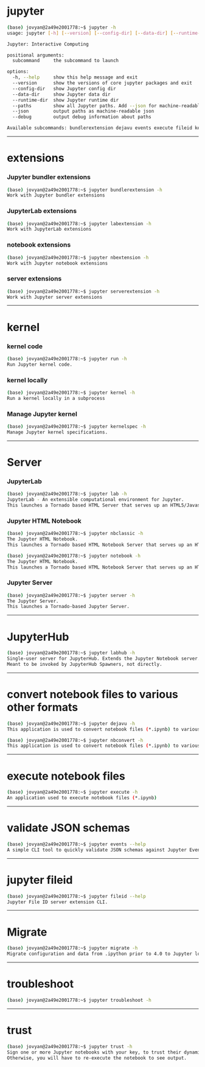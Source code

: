 # jupyter

```bash
(base) jovyan@2a49e2001778:~$ jupyter -h
usage: jupyter [-h] [--version] [--config-dir] [--data-dir] [--runtime-dir] [--paths] [--json] [--debug] [subcommand]

Jupyter: Interactive Computing

positional arguments:
  subcommand     the subcommand to launch

options:
  -h, --help     show this help message and exit
  --version      show the versions of core jupyter packages and exit
  --config-dir   show Jupyter config dir
  --data-dir     show Jupyter data dir
  --runtime-dir  show Jupyter runtime dir
  --paths        show all Jupyter paths. Add --json for machine-readable format.
  --json         output paths as machine-readable json
  --debug        output debug information about paths

Available subcommands: bundlerextension dejavu events execute fileid kernel kernelspec lab labextension labhub migrate nbclassic nbconvert nbextension notebook run server serverextension troubleshoot trust
```

--------------------------------------------------------------------------------------

# extensions

### Jupyter bundler extensions

```bash
(base) jovyan@2a49e2001778:~$ jupyter bundlerextension -h
Work with Jupyter bundler extensions
```

### JupyterLab extensions

```bash
(base) jovyan@2a49e2001778:~$ jupyter labextension -h
Work with JupyterLab extensions
```

### notebook extensions

```bash
(base) jovyan@2a49e2001778:~$ jupyter nbextension -h
Work with Jupyter notebook extensions
```

### server extensions

```bash
(base) jovyan@2a49e2001778:~$ jupyter serverextension -h
Work with Jupyter server extensions
```

--------------------------------------------------------------------------------------

# kernel

### kernel code

```bash
(base) jovyan@2a49e2001778:~$ jupyter run -h
Run Jupyter kernel code.
```

### kernel locally

```bash
(base) jovyan@2a49e2001778:~$ jupyter kernel -h
Run a kernel locally in a subprocess
```

### Manage Jupyter kernel

```bash
(base) jovyan@2a49e2001778:~$ jupyter kernelspec -h
Manage Jupyter kernel specifications.
```

--------------------------------------------------------------------------------------

# Server

### JupyterLab

```bash
(base) jovyan@2a49e2001778:~$ jupyter lab -h
JupyterLab - An extensible computational environment for Jupyter.
This launches a Tornado based HTML Server that serves up an HTML5/Javascript JupyterLab client.
```

### Jupyter HTML Notebook

```bash
(base) jovyan@2a49e2001778:~$ jupyter nbclassic -h
The Jupyter HTML Notebook.
This launches a Tornado based HTML Notebook Server that serves up an HTML5/Javascript Notebook client.
```

```bash
(base) jovyan@2a49e2001778:~$ jupyter notebook -h
The Jupyter HTML Notebook.
This launches a Tornado based HTML Notebook Server that serves up an HTML5/Javascript Notebook client.
```

### Jupyter Server

```bash
(base) jovyan@2a49e2001778:~$ jupyter server -h
The Jupyter Server.
This launches a Tornado-based Jupyter Server.
```

--------------------------------------------------------------------------------------

# JupyterHub

```bash
(base) jovyan@2a49e2001778:~$ jupyter labhub -h
Single-user server for JupyterHub. Extends the Jupyter Notebook server.
Meant to be invoked by JupyterHub Spawners, not directly.
```

--------------------------------------------------------------------------------------

# convert notebook files to various other formats

```bash
(base) jovyan@2a49e2001778:~$ jupyter dejavu -h
This application is used to convert notebook files (*.ipynb) to various other formats.
```

```bash
(base) jovyan@2a49e2001778:~$ jupyter nbconvert -h
This application is used to convert notebook files (*.ipynb) to various other formats.
```

--------------------------------------------------------------------------------------

# execute notebook files

```bash
(base) jovyan@2a49e2001778:~$ jupyter execute -h
An application used to execute notebook files (*.ipynb)
```

--------------------------------------------------------------------------------------

# validate JSON schemas

```bash
(base) jovyan@2a49e2001778:~$ jupyter events --help
A simple CLI tool to quickly validate JSON schemas against Jupyter Event's custom validator.
```

--------------------------------------------------------------------------------------

# jupyter fileid

```bash
(base) jovyan@2a49e2001778:~$ jupyter fileid --help
Jupyter File ID server extension CLI.
```

--------------------------------------------------------------------------------------

# Migrate

```bash
(base) jovyan@2a49e2001778:~$ jupyter migrate -h
Migrate configuration and data from .ipython prior to 4.0 to Jupyter locations.
```

--------------------------------------------------------------------------------------

# troubleshoot

```bash
(base) jovyan@2a49e2001778:~$ jupyter troubleshoot -h
```

--------------------------------------------------------------------------------------

# trust

```bash
(base) jovyan@2a49e2001778:~$ jupyter trust -h
Sign one or more Jupyter notebooks with your key, to trust their dynamic (HTML, Javascript) output.
Otherwise, you will have to re-execute the notebook to see output.
```

